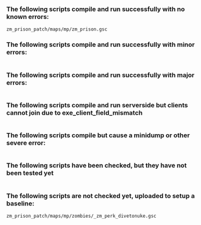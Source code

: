 ### The following scripts compile and run successfully with no known errors:
```
zm_prison_patch/maps/mp/zm_prison.gsc
```
### The following scripts compile and run successfully with minor errors:
```
```
### The following scripts compile and run successfully with major errors:
```
```
### The following scripts compile and run serverside but clients cannot join due to exe_client_field_mismatch
```
```
### The following scripts compile but cause a minidump or other severe error:
```
```
### The following scripts have been checked, but they have not been tested yet
```
```
### The following scripts are not checked yet, uploaded to setup a baseline:
```
zm_prison_patch/maps/mp/zombies/_zm_perk_divetonuke.gsc
```


